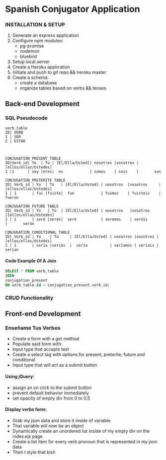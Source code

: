 # Spanish Conjugator Application

### INSTALLATION & SETUP 

1. Generate an express application
2. Configure npm modules: 
	- pg-promise
	- nodemon
	- bluebird
3. Setup local server
4. Create a Heroku application
5. Initiate and push to git repo && heroku master
6. Create a schema:
	- create a database
	- organize tables based on verbs && tenses

## Back-end Development

### SQL Pseudocode

	verb_table
	ID| VERB
	1 |	SER       
	2 |	ESTAR   
	
	
	
	CONJUGATION_PRESENT TABLE
	ID|Verb_id| Yo  | Tú | [Él/Ella/Usted]| nosotros |vosotros |[ellos/ellas/Ustedes]
	1 |1      | soy |eres|	es            | somos    | sois    |       son
	
	CONJUGATION_PRETERITE TABLE
	ID| Verb_id | Yo  | Tú   | [Él/Ella/Usted] | nosotros  |vosotros     |[ellos/ellas/Ustedes]
	1 |	1       | fui |fuiste|	fue            | fuimos    | fuisteis    |       fueron
	
	CONJUGATION_FUTURE TABLE
	ID| Verb_id | Yo   | Tú  | [Él/Ella/Usted] | nosotros   |vosotros     |[ellos/ellas/Ustedes]
	1 |	1       | seré |serás|	será           | seremos    | seréis      |       serán
	
	CONJUGATION_CONDITIONAL TABLE
	ID| Verb_id | Yo    | Tú     | [Él/Ella/Usted] | nosotros |vosotros |[ellos/ellas/Ustedes]
	1 |	1       | sería |seriás  |	sería          | seríamos | seríais |     serían

#### Code Example Of A Join
``` SQL
SELECT * FROM verb_table
JOIN
conjugation_present
ON verb_table.id = conjugation_present.verb_id;

```
### CRUD Functionality 

## Front-end Development

### Enseñame Tus Verbos

- Create a form with a get method
- Populate said form with:
- Input type that accepts text
- Create a select tag with options for present, preterite, future and conditional
- Input type that will act as a submit button

#### Using jQuery:

- assign an on click to the submit button
- prevent default behavior immediately
- set opacity of empty div from 0 to 0.5

#### Display verbs form:

- Grab my json data and store it inside of variable
- That variable will now be an object
-  Dynamically create an unordered list inside of my empty div on the index.ejs page.
-  Create a list item for every verb pronoun that is represented in my json data 
-  Then I style that bish 



